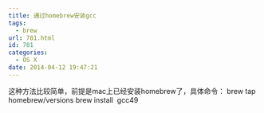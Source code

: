 ```yaml
---
title: 通过homebrew安装gcc
tags:
  - brew
url: 781.html
id: 781
categories:
  - OS X
date: 2014-04-12 19:47:21
---
```


这种方法比较简单，前提是mac上已经安装homebrew了，具体命令： brew tap homebrew/versions brew install  gcc49